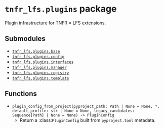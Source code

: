 # `tnfr_lfs.plugins` package
Plugin infrastructure for TNFR × LFS extensions.

## Submodules
- [`tnfr_lfs.plugins.base`](base/index.md)
- [`tnfr_lfs.plugins.config`](config/index.md)
- [`tnfr_lfs.plugins.interfaces`](interfaces/index.md)
- [`tnfr_lfs.plugins.manager`](manager/index.md)
- [`tnfr_lfs.plugins.registry`](registry/index.md)
- [`tnfr_lfs.plugins.template`](template/index.md)

## Functions
- `plugin_config_from_project(pyproject_path: Path | None = None, *, default_profile: str | None = None, legacy_candidates: Sequence[Path] | None = None) -> PluginConfig`
  - Return a :class:`PluginConfig` built from ``pyproject.toml`` metadata.

